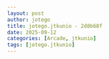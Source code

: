 ```yaml
---
layout: post
author: jotego
title: jotego.jtkunio - 2d8b68f
date: 2025-09-12
categories: [Arcade, jtkunio]
tags: [jotego.jtkunio]
---
```


